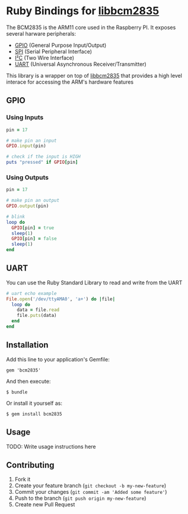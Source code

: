 # Ruby Bindings for [libbcm2835](http://www.open.com.au/mikem/bcm2835/)

The BCM2835 is the ARM11 core used in the Raspberry PI. It exposes several harware peripherals:

- [GPIO](http://en.wikipedia.org/wiki/GPIO) (General Purpose Input/Output) 
- [SPI](http://en.wikipedia.org/wiki/Serial_Peripheral_Interface_Bus) (Serial Peripheral Interface)
- [I²C](http://en.wikipedia.org/wiki/I²C) (Two Wire Interface)
- [UART](http://en.wikipedia.org/wiki/UART) (Universal Asynchronous Receiver/Transmitter)

This library is a wrapper on top of [libbcm2835](http://www.open.com.au/mikem/bcm2835/) that provides a high level interace for accessing the ARM's hardware features

## GPIO 

### Using Inputs
```ruby
pin = 17

# make pin an input
GPIO.input(pin)

# check if the input is HIGH
puts "pressed" if GPIO[pin]
```

### Using Outputs
```ruby
pin = 17

# make pin an output
GPIO.output(pin)

# blink
loop do
  GPIO[pin] = true
  sleep(1)
  GPIO[pin] = false
  sleep(1)
end
```

## UART

You can use the Ruby Standard Library to read and write from the UART
```ruby
# uart echo example
File.open('/dev/ttyAMA0', 'a+') do |file|
  loop do 
    data = file.read
    file.puts(data)
  end
end
```

## Installation

Add this line to your application's Gemfile:

    gem 'bcm2835'

And then execute:

    $ bundle

Or install it yourself as:

    $ gem install bcm2835

## Usage

TODO: Write usage instructions here

## Contributing

1. Fork it
2. Create your feature branch (`git checkout -b my-new-feature`)
3. Commit your changes (`git commit -am 'Added some feature'`)
4. Push to the branch (`git push origin my-new-feature`)
5. Create new Pull Request
